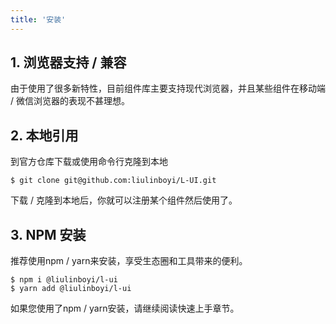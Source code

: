 ```yaml
---
title: '安装'
---
```

## 1. 浏览器支持 / 兼容
由于使用了很多新特性，目前组件库主要支持现代浏览器，并且某些组件在移动端 / 微信浏览器的表现不甚理想。

## 2. 本地引用
到官方仓库下载或使用命令行克隆到本地
```node
$ git clone git@github.com:liulinboyi/L-UI.git
```
下载 / 克隆到本地后，你就可以注册某个组件然后使用了。

## 3. NPM 安装
推荐使用npm / yarn来安装，享受生态圈和工具带来的便利。

```node
$ npm i @liulinboyi/l-ui
$ yarn add @liulinboyi/l-ui
```
如果您使用了npm / yarn安装，请继续阅读快速上手章节。

